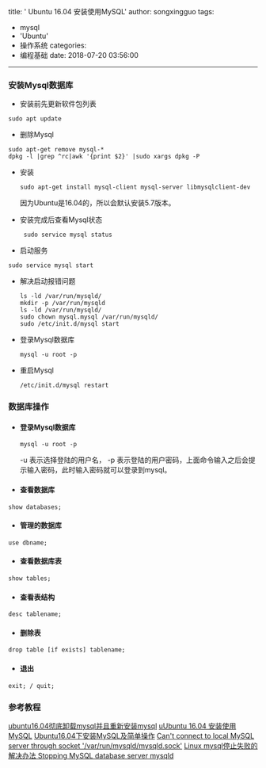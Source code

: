 title: ' Ubuntu 16.04 安装使用MySQL'
author: songxingguo
tags:
  - mysql
  - 'Ubuntu'
  - 操作系统
categories:
  - 编程基础
date: 2018-07-20 03:56:00
---
### 安装Mysql数据库

- 安装前先更新软件包列表
```
sudo apt update
```
- 删除Mysql
```
sudo apt-get remove mysql-*
dpkg -l |grep ^rc|awk '{print $2}' |sudo xargs dpkg -P
```
- 安装

  ```
  sudo apt-get install mysql-client mysql-server libmysqlclient-dev
  ```
  因为Ubuntu是16.04的，所以会默认安装5.7版本。
  <!-- more -->

- 安装完成后查看Mysql状态

  ```
   sudo service mysql status
  ```
- 启动服务

 ```
 sudo service mysql start
 ```
- 解决启动报错问题

  ```
  ls -ld /var/run/mysqld/
  mkdir -p /var/run/mysqld
  ls -ld /var/run/mysqld/
  sudo chown mysql.mysql /var/run/mysqld/
  sudo /etc/init.d/mysql start
  ```
- 登录Mysql数据库

  ```
  mysql -u root -p
  ```
- 重启Mysql
  ```
  /etc/init.d/mysql restart 
  ```
  
### 数据库操作

 - #### 登录Mysql数据库
 
   ```
   mysql -u root -p
   ```
   -u 表示选择登陆的用户名， -p 表示登陆的用户密码，上面命令输入之后会提示输入密码，此时输入密码就可以登录到mysql。

- #### 查看数据库
```
show databases; 
```
- #### 管理的数据库
```
use dbname; 
```
- #### 查看数据库表
```
show tables; 
```
- #### 查看表结构
```
desc tablename;
```
- #### 删除表
```
drop table [if exists] tablename; 
```
- #### 退出
```
exit; / quit; 
```
### 参考教程

[ubuntu16.04彻底卸载mysql并且重新安装mysql](https://www.cnblogs.com/xym4869/p/8781792.html)
[uUbuntu 16.04 安装使用MySQL](https://blog.csdn.net/vXueYing/article/details/52330180)
[Ubuntu16.04下安装MySQL及简单操作](https://blog.csdn.net/qq_29666899/article/details/79079488)
[Can't connect to local MySQL server through socket '/var/run/mysqld/mysqld.sock'](https://blog.csdn.net/heatdeath/article/details/78907563)
[Linux mysql停止失败的解决办法 Stopping MySQL database server mysqld](https://blog.csdn.net/blueskybluesoul/article/details/36658933)
